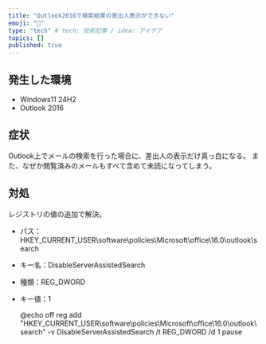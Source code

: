 ```yaml
---
title: "Outlook2016で検索結果の差出人表示ができない"
emoji: "🎉"
type: "tech" # tech: 技術記事 / idea: アイデア
topics: []
published: true
---
```

## 発生した環境
- Windows11 24H2
- Outlook 2016

## 症状
Outlook上でメールの検索を行った場合に、差出人の表示だけ真っ白になる。
また、なぜか閲覧済みのメールもすべて含めて未読になってしまう。

## 対処
レジストリの値の追加で解決。
- パス：HKEY_CURRENT_USER\software\policies\Microsoft\office\16.0\outlook\search
- キー名：DisableServerAssistedSearch
- 種類：REG_DWORD
- キー値：1

    @echo off
    reg add "HKEY_CURRENT_USER\software\policies\Microsoft\office\16.0\outlook\search" -v DisableServerAssistedSearch /t REG_DWORD /d 1
    pause